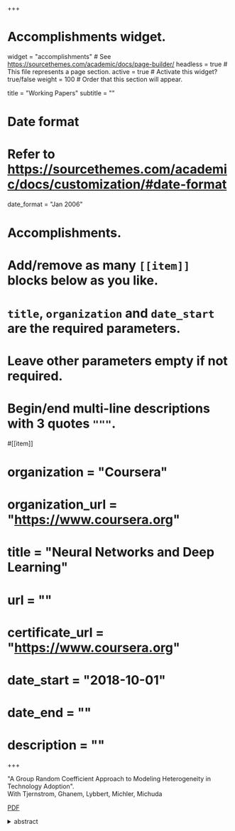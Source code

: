 +++
# Accomplishments widget.
widget = "accomplishments"  # See https://sourcethemes.com/academic/docs/page-builder/
headless = true  # This file represents a page section.
active = true  # Activate this widget? true/false
weight = 100  # Order that this section will appear.

title = "Working Papers"
subtitle = ""

# Date format
#   Refer to https://sourcethemes.com/academic/docs/customization/#date-format
date_format = "Jan 2006"

# Accomplishments.
#   Add/remove as many `[[item]]` blocks below as you like.
#   `title`, `organization` and `date_start` are the required parameters.
#   Leave other parameters empty if not required.
#   Begin/end multi-line descriptions with 3 quotes `"""`.

#[[item]]
#  organization = "Coursera"
#  organization_url = "https://www.coursera.org"
#  title = "Neural Networks and Deep Learning"
#  url = ""
#  certificate_url = "https://www.coursera.org"
#  date_start = "2018-10-01"
#  date_end = ""
#  description = ""


+++

<html>
<head>
<style>

details > summary::-webkit-details-marker {
  display: none;
}

</style>
</head>
<body>

<div class="row">
</div>

  <i class="far fa-file-alt pub-icon" aria-hidden="true"></i>
  "A Group Random Coefficient Approach to Modeling Heterogeneity in Technology Adoption".<br>
  <span class="article-metadata li-cite-author">  <span>With Tjernstrom, Ghanem, Lybbert, Michler, Michuda</span> </span> 
  <br>
 

  <a class="btn btn-outline-primary my-1 mr-1 btn-sm" href="https://www.dropbox.com/s/cw20dnh92bh38gh/CPS_JEPS.pdf?dl=0" target="_blank" rel="noopener">  PDF </a> 
  <details><summary class="btn btn-outline-primary my-1 mr-1 btn-sm" display = "None">  abstract  </summary> 
  Our paper revisits the econometric model that Suri (2011) (S2011) used in her study of heterogeneous returns to agricultural technology adoption. We propose an alternative group random coefficient (GRC) estimation strategy and revisit the empirical puzzle of why relatively few sub-Saharan farmers adopt modern technologies. Drawing on recent developments in the nonparametric panel identification literature, we start with an unrestricted GRC model that nonparametrically identifies the returns to adoption under time homogeneity. We show that the parameters of the S2011 correlated random coefficient model (CRC) can be identified from a restricted version of the GRC method. Specifically, the model in S2011 implies a key restriction that we call linearity in comparative advantage (LCA). Our unrestricted GRC model can be used to detect identification concerns for key structural parameters from the CRC model. We illustrate our method using the same data set as the original study and find that the motivating empirical puzzle remains unsolved.
</details>
</div>

</div>



